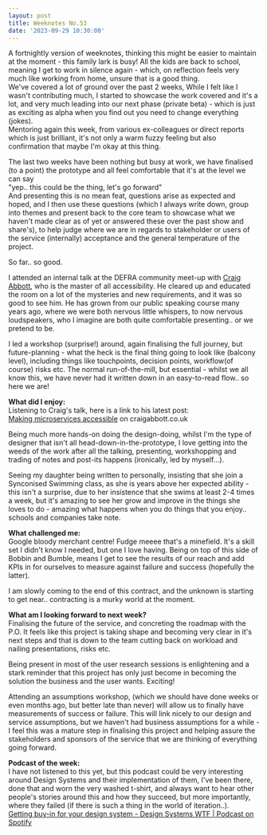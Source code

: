 ```yaml
---
layout: post
title: Weeknotes No.53
date: '2023-09-29 10:30:00'
---
```

A fortnightly version of weeknotes, thinking this might be easier to maintain at the moment - this family lark is busy!
All the kids are back to school, meaning I get to work in silence again - which, on reflection feels very much like working from home, unsure that is a good thing.<br>
We've covered a lot of ground over the past 2 weeks, While I felt like I wasn't contributing much, I started to showcase the work covered and it's a lot, and very much leading into our next phase (private beta) - which is just as exciting as alpha when you find out you need to change everything (jokes).<br>
Mentoring again this week, from various ex-colleagues or direct reports which is just brilliant, it's not only a warm fuzzy feeling but also confirmation that maybe I'm okay at this thing.

The last two weeks have been nothing but busy at work, we have finalised (to a point) the prototype and all feel comfortable that it's at the level we can say <br>
"yep.. this could be the thing, let's go forward" <br>
And presenting this is no mean feat, questions arise as expected and hoped, and I then use these questions (which I always write down, group into themes and present back to the core team to showcase what we haven't made clear as of yet or answered these over the past show and share's), to help judge where we are in regards to stakeholder or users of the service (internally) acceptance and the general temperature of the project.

So far.. so good.

I attended an internal talk at the DEFRA community meet-up with <a href="https://www.craigabbott.co.uk/" title="visit craig's website to learn much more">Craig Abbott</a>, who is the master of all accessibility. He cleared up and educated the room on a lot of the mysteries and new requirements, and it was so good to see him. He has grown from our public speaking course many years ago, where we were both nervous little whispers, to now nervous loudspeakers, who I imagine are both quite comfortable presenting.. or we pretend to be.

I led a workshop (surprise!) around, again finalising the full journey, but future-planning - what the heck is the final thing going to look like (balcony level), including things like touchpoints, decision points, workflow(of course) risks etc. The normal run-of-the-mill, but essential - whilst we all know this, we have never had it written down in an easy-to-read flow.. so here we are!

<strong>What did I enjoy:</strong><br>
Listening to Craig's talk, here is a link to his latest post:<br>
<a href="https://www.craigabbott.co.uk/blog/making-microservices-accessible/" title="read Craig's informational post about making microservices accessible">Making microservices accessible</a> on craigabbott.co.uk

Being much more hands-on doing the design-doing, whilst I'm the type of designer that isn't all head-down-in-the-prototype, I love getting into the weeds of the work after all the talking, presenting, workshopping and trading of notes and post-its happens (ironically, led by myself...).

Seeing my daughter being written to personally, insisting that she join a Synconised Swimming class, as she is years above her expected ability - this isn't a surprise, due to her insistence that she swims at least 2-4 times a week, but it's amazing to see her grow and improve in the things she loves to do - amazing what happens when you do things that you enjoy.. schools and companies take note.

<strong>What challenged me:</strong><br>
Google bloody merchant centre! Fudge meeee that's a minefield. It's a skill set I didn't know I needed, but one I love having.
Being on top of this side of Bobbin and Bumble, means I get to see the results of our reach and add KPIs in for ourselves to measure against failure and success (hopefully the latter).

I am slowly coming to the end of this contract, and the unknown is starting to get near.. contracting is a murky world at the moment.

<strong>What am I looking forward to next week?</strong><br>
Finalising the future of the service, and concreting the roadmap with the P.O. It feels like this project is taking shape and becoming very clear in it's next steps and that is down to the team cutting back on workload and nailing presentations, risks etc.

Being present in most of the user research sessions is enlightening and a stark reminder that this project has only just become in becoming the solution the business and the user wants. Exciting!

Attending an assumptions workshop, (which we should have done weeks or even months ago, but better late than never) will allow us to finally have measurements of success or failure. This will link nicely to our design and service assumptions, but we haven't had business assumptions for a while - I feel this was a mature step in finalising this project and helping assure the stakeholders and sponsors of the service that we are thinking of everything going forward.

<strong>Podcast of the week:</strong><br>
I have not listened to this yet, but this podcast could be very interesting around Design Systems and their implementation of them, I've been there, done that and worn the very washed t-shirt, and always want to hear other people's stories around this and how they succeed, but more importantly, where they failed (if there is such a thing in the world of iteration..).<br>
<a href="https://open.spotify.com/episode/7hQgsv1QBRwFtMvITuipr0">Getting buy-in for your design system - Design Systems WTF | Podcast on Spotify</a>